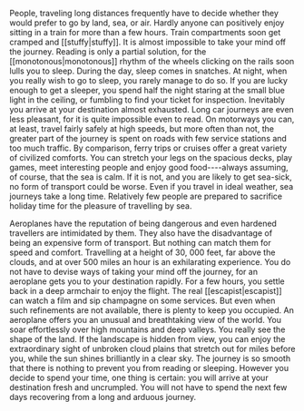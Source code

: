 People, traveling long distances frequently have to decide whether they would prefer to go by land, sea, or air. Hardly anyone can positively enjoy sitting in a train for more than a few hours. Train compartments soon get cramped and [[stuffy|stuffy]]. It is almost impossible to take your mind off the journey. Reading is only a partial solution, for the [[monotonous|monotonous]] rhythm of the wheels clicking on the rails soon lulls you to sleep. During the day, sleep comes in snatches. At night, when you really wish to go to sleep, you rarely manage to do so. If you are lucky enough to get a sleeper, you spend half the night staring at the small blue light in the ceiling, or fumbling to find your ticket for inspection. Inevitably you arrive at your destination almost exhausted. Long car journeys are even less pleasant, for it is quite impossible even to read. On motorways you can, at least, travel fairly safely at high speeds, but more often than not, the greater part of the journey is spent on roads with few service stations and too much traffic. By comparison, ferry trips or cruises offer a great variety of civilized comforts. You can stretch your legs on the spacious decks, play games, meet interesting people and enjoy good food----always assuming, of course, that the sea is calm. If it is not, and you are likely to get sea-sick, no form of transport could be worse. Even if you travel in ideal weather, sea journeys take a long time. Relatively few people are prepared to sacrifice holiday time for the pleasure of travelling by sea.

Aeroplanes have the reputation of being dangerous and even hardened travellers are intimidated by them. They also have the disadvantage of being an expensive form of transport. But nothing can match them for speed and comfort. Travelling at a height of 30, 000 feet, far above the clouds, and at over 500 miles an hour is an exhilarating experience. You do not have to devise ways of taking your mind off the journey, for an aeroplane gets you to your destination rapidly. For a few hours, you settle back in a deep armchair to enjoy the flight. The real [[escapist|escapist]] can watch a film and sip champagne on some services. But even when such refinements are not available, there is plenty to keep you occupied. An aeroplane offers you an unusual and breathtaking view of the world. You soar effortlessly over high mountains and deep valleys. You really see the shape of the land. If the landscape is hidden from view, you can enjoy the extraordinary sight of unbroken cloud plains that stretch out for miles before you, while the sun shines brilliantly in a clear sky. The journey is so smooth that there is nothing to prevent you from reading or sleeping. However you decide to spend your time, one thing is certain: you will arrive at your destination fresh and uncrumpled. You will not have to spend the next few days recovering from a long and arduous journey.            